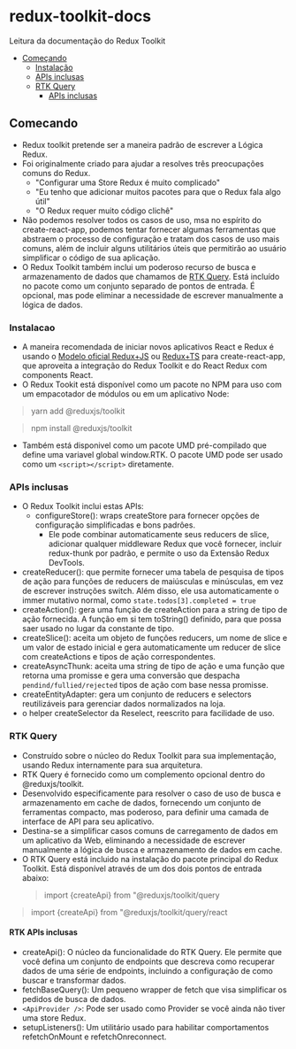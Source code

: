 # redux-toolkit-docs

Leitura da documentação do Redux Toolkit

- [Começando](#comecando)
  - [Instalação](#instalacao)
  - [APIs inclusas](#apis-inclusas)
  - [RTK Query](#rtk-query)
    - [APIs inclusas](#rtk-apis-inclusas)

## Comecando

- Redux toolkit pretende ser a maneira padrão de escrever a Lógica Redux.
- Foi originalmente criado para ajudar a resolves três preocupações comuns do Redux.
  - "Configurar uma Store Redux é muito complicado"
  - "Eu tenho que adicionar muitos pacotes para que o Redux fala algo útil"
  - "O Redux requer muito código clichê"
- Não podemos resolver todos os casos de uso, msa no espírito do create-react-app, podemos tentar fornecer algumas ferramentas que abstraem o processo de configuração e tratam dos casos de uso mais comuns, além de incluir alguns utilitários úteis que permitirão ao usuário simplificar o código de sua aplicação.
- O Redux Toolkit também inclui um poderoso recurso de busca e armazenamento de dados que chamamos de [RTK Query](https://redux-toolkit.js.org/introduction/getting-started#rtk-query). Está incluído no pacote como um conjunto separado de pontos de entrada. É opcional, mas pode eliminar a necessidade de escrever manualmente a lógica de dados.

### Instalacao

- A maneira recomendada de iniciar novos aplicativos React e Redux é usando o [Modelo oficial Redux+JS](https://github.com/reduxjs/cra-template-redux) ou [Redux+TS](https://github.com/reduxjs/cra-template-redux-typescript) para create-react-app, que aproveita a integração do Redux Toolkit e do React Redux com components React.
- O Redux Tookit está disponível como um pacote no NPM para uso com um empacotador de módulos ou em um aplicativo Node:

> yarn add @reduxjs/toolkit

> npm install @reduxjs/toolkit

- Também está disponivel como um pacote UMD pré-compilado que define uma variavel global window.RTK. O pacote UMD pode ser usado como um `<script></script>` diretamente.

### APIs inclusas

- O Redux Toolkit inclui estas APIs:
  - configureStore(): wraps createStore para fornecer opções de configuração simplificadas e bons padrôes.
    - Ele pode combinar automaticamente seus reducers de slice, adicionar qualquer middleware Redux que você fornecer, incluir redux-thunk por padrão, e permite o uso da Extensão Redux DevTools.
- createReducer(): que permite fornecer uma tabela de pesquisa de tipos de ação para funções de reducers de maiúsculas e minúsculas, em vez de escrever instruções switch. Além disso, ele usa automaticamente o immer mutativo normal, como `state.todos[3].completed = true`
- createAction(): gera uma função de createAction para a string de tipo de ação fornecida. A função em si tem toString() definido, para que possa saer usado no lugar da constante de tipo.
- createSlice(): aceita um objeto de funções reducers, um nome de slice e um valor de estado inicial e gera automaticamente um reducer de slice com createActions e tipos de ação correspondentes.
- createAsyncThunk: aceita uma string de tipo de ação e uma função que retorna uma promisse e gera uma conversão que despacha `pendind/fullied/rejected` tipos de ação com base nessa promisse.
- createEntityAdapter: gera um conjunto de reducers e selectors reutilizáveis para gerenciar dados normalizados na loja.
- o helper createSelector da Reselect, reescrito para facilidade de uso.

### RTK Query

- Construído sobre o núcleo do Redux Toolkit para sua implementação, usando Redux internamente para sua arquitetura.
- RTK Query é fornecido como um complemento opcional dentro do @reduxjs/toolkit.
- Desenvolvido especificamente para resolver o caso de uso de busca e armazenamento em cache de dados, fornecendo um conjunto de ferramentas compacto, mas poderoso, para definir uma camada de interface de API para seu aplicativo.
- Destina-se a simplificar casos comuns de carregamento de dados em um aplicativo da Web, eliminando a necessidade de escrever manualmente a lógica de busca e armazenamento de dados em cache.
- O RTK Query está incluido na instalação do pacote principal do Redux Toolkit. Está disponível através de um dos dois pontos de entrada abaixo:
  > import {createApi} from "@reduxjs/toolkit/query

> import {createApi} from "@reduxjs/toolkit/query/react

#### RTK APIs inclusas

- createApi(): O núcleo da funcionalidade do RTK Query. Ele permite que você defina um conjunto de endpoints que descreva como recuperar dados de uma série de endpoints, incluindo a configuração de como buscar e transformar dados.
- fetchBaseQuery(): Um pequeno wrapper de fetch que visa simplificar os pedidos de busca de dados.
- `<ApiProvider />`: Pode ser usado como Provider se você ainda não tiver uma store Redux.
- setupListeners(): Um utilitário usado para habilitar comportamentos refetchOnMount e refetchOnreconnect.
